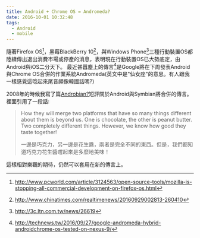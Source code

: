 ```yaml
---
title: Android + Chrome OS = Andromeda?
date: 2016-10-01 10:32:48
tags:
  - Android
  - mobile
---
```

隨著Firefox OS[^1]，黑莓BlackBerry 10[^2]，與Windows Phone[^3]三種行動裝置OS都陸續傳出退出消費市場或停產的消息，表明現在行動裝置OS已大勢底定，由Android與iOS二分天下。
最近甚囂塵上的傳言[^4]是Google將在下周發表Android與Chrome OS合併的作業系統Andromeda(英文中是"仙女座"的意思。有人跟我一樣感覺這唸起來尾音頗像韓國話嗎?)

2008年的時候我寫了篇[Androbian?](https://blog.gasolin.idv.tw/2008/07/26/Androbian/)短評關於Android與Symbian將合併的傳言。裡面引用了一段話:

> How they will merge two platforms that have so many things different about them is beyond us. 
> One is chocolate, the other is peanut butter. Two completely different things. However, we know how good they taste together!
> 
> 一邊是巧克力，另一邊是花生醬，兩者是完全不同的東西。但是，我們都知道巧克力花生醬嚐起來是多麼地美味！

這樣相對樂觀的期待，仍然可以套用在新的傳言上。

[^1]: http://www.pcworld.com/article/3124563/open-source-tools/mozilla-is-stopping-all-commercial-development-on-firefox-os.html
[^2]: http://www.chinatimes.com/realtimenews/20160929002813-260410
[^3]: http://3c.ltn.com.tw/news/26619
[^4]: http://technews.tw/2016/09/27/google-andromeda-hybrid-androidchrome-os-tested-on-nexus-9/
